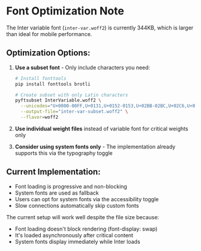 # Font Optimization Note

The Inter variable font (`inter-var.woff2`) is currently 344KB, which is larger than ideal for mobile performance.

## Optimization Options:

1. **Use a subset font** - Only include characters you need:
   ```bash
   # Install fonttools
   pip install fonttools brotli
   
   # Create subset with only Latin characters
   pyftsubset InterVariable.woff2 \
     --unicodes="U+0000-00FF,U+0131,U+0152-0153,U+02BB-02BC,U+02C6,U+02DA,U+02DC,U+2000-206F,U+2074,U+20AC,U+2122,U+2191,U+2193,U+2212,U+2215,U+FEFF,U+FFFD" \
     --output-file="inter-var-subset.woff2" \
     --flavor=woff2
   ```

2. **Use individual weight files** instead of variable font for critical weights only

3. **Consider using system fonts only** - The implementation already supports this via the typography toggle

## Current Implementation:
- Font loading is progressive and non-blocking
- System fonts are used as fallback
- Users can opt for system fonts via the accessibility toggle
- Slow connections automatically skip custom fonts

The current setup will work well despite the file size because:
- Font loading doesn't block rendering (font-display: swap)
- It's loaded asynchronously after critical content
- System fonts display immediately while Inter loads